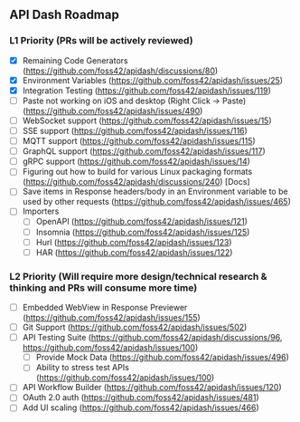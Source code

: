 ## API Dash Roadmap

### L1 Priority (PRs will be actively reviewed)

- [x] Remaining Code Generators (https://github.com/foss42/apidash/discussions/80)
- [x] Environment Variables (https://github.com/foss42/apidash/issues/25)
- [x] Integration Testing (https://github.com/foss42/apidash/issues/119)
- [ ] Paste not working on iOS and desktop (Right Click -> Paste) (https://github.com/foss42/apidash/issues/490)
- [ ] WebSocket support (https://github.com/foss42/apidash/issues/15)
- [ ] SSE support (https://github.com/foss42/apidash/issues/116)
- [ ] MQTT support (https://github.com/foss42/apidash/issues/115)
- [ ] GraphQL support (https://github.com/foss42/apidash/issues/117)
- [ ] gRPC support (https://github.com/foss42/apidash/issues/14)
- [ ] Figuring out how to build for various Linux packaging formats (https://github.com/foss42/apidash/discussions/240) [Docs]
- [ ] Save items in Response headers/body in an Environment variable to be used by other requests (https://github.com/foss42/apidash/issues/465)
- [ ] Importers
  - [ ] OpenAPI (https://github.com/foss42/apidash/issues/121)
  - [ ] Insomnia (https://github.com/foss42/apidash/issues/125)
  - [ ] Hurl (https://github.com/foss42/apidash/issues/123)
  - [ ] HAR (https://github.com/foss42/apidash/issues/122)

### L2 Priority (Will require more design/technical research & thinking and PRs will consume more time)

- [ ] Embedded WebView in Response Previewer (https://github.com/foss42/apidash/issues/155)
- [ ] Git Support (https://github.com/foss42/apidash/issues/502)
- [ ] API Testing Suite (https://github.com/foss42/apidash/discussions/96, https://github.com/foss42/apidash/issues/100)  
  - [ ] Provide Mock Data (https://github.com/foss42/apidash/issues/496)
  - [ ] Ability to stress test APIs (https://github.com/foss42/apidash/issues/100)
- [ ] API Workflow Builder (https://github.com/foss42/apidash/issues/120)
- [ ] OAuth 2.0 auth (https://github.com/foss42/apidash/issues/481)
- [ ] Add UI scaling (https://github.com/foss42/apidash/issues/466)
